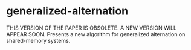 # generalized-alternation
THIS VERSION OF THE PAPER IS OBSOLETE.
A NEW VERSION WILL APPEAR SOON.
Presents a new algorithm for generalized alternation on shared-memory systems.
